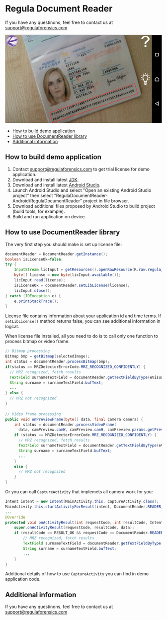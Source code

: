 # Regula Document Reader

If you have any questinons, feel free to contact us at support@regulaforensics.com

![Screen](MrzDetectorDemo.PNG)

* [How to build demo application](#how_to_build_demo_application)
* [How to use DocumentReader library](#how_to_use_documentreader_library)
* [Additional information](#additional_information)

## <a name="how_to_build_demo_application"></a> How to build demo application

1. Contact support@regulaforensics.com to get trial license for demo application.
1. Download and install latest [JDK](http://www.oracle.com/technetwork/java/javase/downloads/index.html).
1. Download and install latest [Android Studio](https://developer.android.com/studio/index.html).
1. Launch Android Studio and select "Open an existing Android Studio project" then select "RegulaDocumentReader-Android/RegulaDocumentReader" project in file browser.
1. Download additional files proposed by Android Studio to build project (build tools, for example).
1. Build and run application on device.

## <a name="how_to_use_documentreader_library"></a> How to use DocumentReader library

The very first step you should make is set up license file:
```java
documentReader = DocumentReader.getInstance();
boolean isLicenseOk=false;
try {
    InputStream licInput = getResources().openRawResource(R.raw.regula_license);
    byte[] license = new byte[licInput.available()];
    licInput.read(license);
    isLicenseOk = documentReader.setLibLicense(license);
    licInput.close();
} catch (IOException e) {
    e.printStackTrace();
}  
```

License file contains information about your application id and time terms. If `setLibLicense()` method returns false, you can see additional information in logcat.

When license file installed, all you need to do is to call only one function to process bitmap or video frame:
```java
// Bitmap processing
Bitmap bmp = getBitmap(selectedImage);
int status = documentReader.processBitmap(bmp);
if(status == MRZDetectorErrorCode.MRZ_RECOGNIZED_CONFIDENTLY) {
  // MRZ recognized, fetch results
  TextField surnameTextField = documentReader.getTextFieldByType(eVisualFieldType.ft_Surname);
  String surname = surnameTextField.bufText;
  ...
} else {
  // MRZ not recognized
}

// Video frame processing
public void onPreviewFrame(byte[] data, final Camera camera) {
    int status = documentReader.processVideoFrame(
      data, camPreview.camW, camPreview.camH, camPreview.params.getPreviewFormat());
    if (status == MRZDetectorErrorCode.MRZ_RECOGNIZED_CONFIDENTLY) {
      // MRZ recognized, fetch results
      TextField surnameTextField = documentReader.getTextFieldByType(eVisualFieldType.ft_Surname);
      String surname = surnameTextField.bufText;   
      ...
    }
    else {
      // MRZ not recognized
    }
}
```

Or you can call `CaptureActivity` that implemets all camera work for you:
```java
Intent intent = new Intent(MainActivity.this, CaptureActivity.class);
MainActivity.this.startActivityForResult(intent, DocumentReader.READER_REQUEST_CODE);
...
@Override
protected void onActivityResult(int requestCode, int resultCode, Intent data) {
    super.onActivityResult(requestCode, resultCode, data);
    if (resultCode == RESULT_OK && requestCode == DocumentReader.READER_REQUEST_CODE){
        // MRZ recognized, fetch results
        TextField surnameTextField = documentReader.getTextFieldByType(eVisualFieldType.ft_Surname);
        String surname = surnameTextField.bufText;
        ...
    }
}
```

Additional details of how to use `CaptureActivity` you can find in demo application code.

## <a name="additional_information"></a> Additional information
If you have any questinons, feel free to contact us at support@regulaforensics.com
